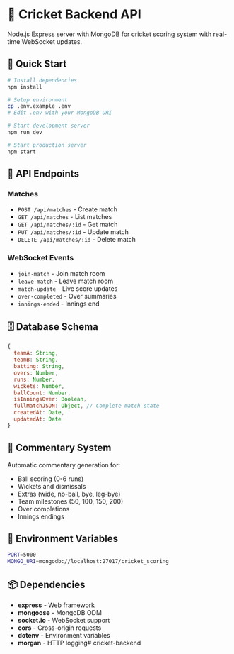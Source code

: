 # 🏏 Cricket Backend API

Node.js Express server with MongoDB for cricket scoring system with real-time WebSocket updates.

## 🚀 Quick Start

```bash
# Install dependencies
npm install

# Setup environment
cp .env.example .env
# Edit .env with your MongoDB URI

# Start development server
npm run dev

# Start production server
npm start
```

## 📡 API Endpoints

### Matches
- `POST /api/matches` - Create match
- `GET /api/matches` - List matches
- `GET /api/matches/:id` - Get match
- `PUT /api/matches/:id` - Update match
- `DELETE /api/matches/:id` - Delete match

### WebSocket Events
- `join-match` - Join match room
- `leave-match` - Leave match room
- `match-update` - Live score updates
- `over-completed` - Over summaries
- `innings-ended` - Innings end

## 🗄️ Database Schema

```javascript
{
  teamA: String,
  teamB: String,
  batting: String,
  overs: Number,
  runs: Number,
  wickets: Number,
  ballCount: Number,
  isInningsOver: Boolean,
  fullMatchJSON: Object, // Complete match state
  createdAt: Date,
  updatedAt: Date
}
```

## 🎯 Commentary System

Automatic commentary generation for:
- Ball scoring (0-6 runs)
- Wickets and dismissals
- Extras (wide, no-ball, bye, leg-bye)
- Team milestones (50, 100, 150, 200)
- Over completions
- Innings endings

## 🔧 Environment Variables

```bash
PORT=5000
MONGO_URI=mongodb://localhost:27017/cricket_scoring
```

## 📦 Dependencies

- **express** - Web framework
- **mongoose** - MongoDB ODM
- **socket.io** - WebSocket support
- **cors** - Cross-origin requests
- **dotenv** - Environment variables
- **morgan** - HTTP logging# cricket-backend
